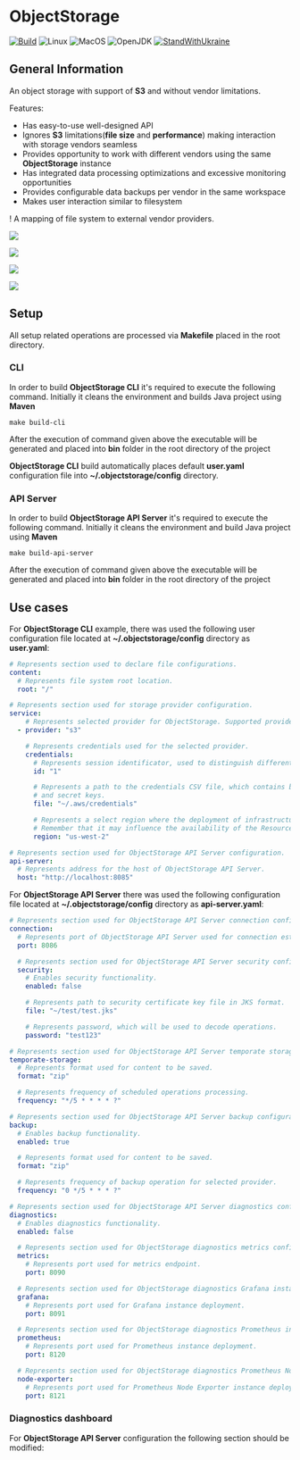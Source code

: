 # ObjectStorage

[![Build](https://github.com/YarikRevich/ObjectStorage/actions/workflows/build.yml/badge.svg)](https://github.com/YarikRevich/ObjectStorage/actions/workflows/build.yml)
![Linux](https://img.shields.io/badge/Linux-FCC624?style=for-the-badge&logo=linux&logoColor=black)
![MacOS](https://img.shields.io/badge/MacOS-8773f5?style=for-the-badge&logo=macos&logoColor=black)
![OpenJDK](https://img.shields.io/badge/JDK-23-65bd60?style=for-the-badge)
[![StandWithUkraine](https://raw.githubusercontent.com/vshymanskyy/StandWithUkraine/main/badges/StandWithUkraine.svg)](https://github.com/vshymanskyy/StandWithUkraine/blob/main/docs/README.md)

## General Information

An object storage with support of **S3** and without vendor limitations.

Features:
* Has easy-to-use well-designed API
* Ignores **S3** limitations(**file size** and **performance**) making interaction with storage vendors seamless
* Provides opportunity to work with different vendors using the same **ObjectStorage** instance
* Has integrated data processing optimizations and excessive monitoring opportunities
* Provides configurable data backups per vendor in the same workspace
* Makes user interaction similar to filesystem

! A mapping of file system to external vendor providers.

![](./docs/high-level-design.png)

![](./docs/detailed-design.png)

![](./docs/internal-database-design.png)

![](./docs/internal-storage-design.png)

## Setup

All setup related operations are processed via **Makefile** placed in the root directory.

### CLI

In order to build **ObjectStorage CLI** it's required to execute the following command. Initially it cleans the environment and builds Java project using **Maven**
```shell
make build-cli
```

After the execution of command given above the executable will be generated and placed into **bin** folder in the root directory of the project

**ObjectStorage CLI** build automatically places default **user.yaml** configuration file into **~/.objectstorage/config** directory.

### API Server

In order to build **ObjectStorage API Server** it's required to execute the following command. Initially it cleans the environment and build Java project using **Maven**
```shell
make build-api-server
```

After the execution of command given above the executable will be generated and placed into **bin** folder in the root directory of the project

## Use cases

For **ObjectStorage CLI** example, there was used the following user configuration file located at **~/.objectstorage/config** directory as **user.yaml**:
```yaml
# Represents section used to declare file configurations.
content:
  # Represents file system root location.
  root: "/"

# Represents section used for storage provider configuration.
service:
    # Represents selected provider for ObjectStorage. Supported provider is "s3" only.
  - provider: "s3"

    # Represents credentials used for the selected provider.
    credentials:
      # Represents session identificator, used to distinguish different workspaces and thus separate content inside.
      id: "1"

      # Represents a path to the credentials CSV file, which contains both access
      # and secret keys.
      file: "~/.aws/credentials"

      # Represents a select region where the deployment of infrastructure will be performed.
      # Remember that it may influence the availability of the ResourceTracker deployed infrastructure.
      region: "us-west-2"

# Represents section used for ObjectStorage API Server configuration.
api-server:
  # Represents address for the host of ObjectStorage API Server.
  host: "http://localhost:8085"
```

For **ObjectStorage API Server** there was used the following configuration file located at **~/.objectstorage/config** directory as **api-server.yaml**:
```yaml
# Represents section used for ObjectStorage API Server connection configuration.
connection:
  # Represents port of ObjectStorage API Server used for connection establishment.
  port: 8086

  # Represents section used for ObjectStorage API Server security configuration.
  security:
    # Enables security functionality.
    enabled: false

    # Represents path to security certificate key file in JKS format.
    file: "~/test/test.jks"

    # Represents password, which will be used to decode operations.
    password: "test123"

# Represents section used for ObjectStorage API Server temporate storage configuration.
temporate-storage:
  # Represents format used for content to be saved.
  format: "zip"

  # Represents frequency of scheduled operations processing.
  frequency: "*/5 * * * * ?"

# Represents section used for ObjectStorage API Server backup configuration.
backup:
  # Enables backup functionality.
  enabled: true

  # Represents format used for content to be saved.
  format: "zip"

  # Represents frequency of backup operation for selected provider.
  frequency: "0 */5 * * * ?"

# Represents section used for ObjectStorage API Server diagnostics configuration.
diagnostics:
  # Enables diagnostics functionality.
  enabled: false

  # Represents section used for ObjectStorage diagnostics metrics configuration.
  metrics:
    # Represents port used for metrics endpoint.
    port: 8090

  # Represents section used for ObjectStorage diagnostics Grafana instance.
  grafana:
    # Represents port used for Grafana instance deployment.
    port: 8091

  # Represents section used for ObjectStorage diagnostics Prometheus instance.
  prometheus:
    # Represents port used for Prometheus instance deployment.
    port: 8120

  # Represents section used for ObjectStorage diagnostics Prometheus Node Exporter instance.
  node-exporter:
    # Represents port used for Prometheus Node Exporter instance deployment.
    port: 8121
```

### Diagnostics dashboard

For **ObjectStorage API Server** configuration the following section should be modified: